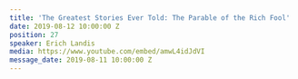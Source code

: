 ```yaml
---
title: 'The Greatest Stories Ever Told: The Parable of the Rich Fool'
date: 2019-08-12 10:00:00 Z
position: 27
speaker: Erich Landis
media: https://www.youtube.com/embed/amwL4idJdVI
message_date: 2019-08-11 10:00:00 Z
---
```


